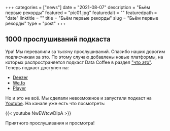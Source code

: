 +++
categories = ["news"]
date = "2021-08-07"
description = "Бьём первые рекорды"
featured = "pic01.jpg"
featuredalt = ""
featuredpath = "date"
linktitle = ""
title = "Бьём первые рекорды"
slug = "Бьём первые рекорды"
type = "post"
+++

## 1000 прослушиваний подкаста

Ура! Мы перевалили за тысячу прослушиваний. Спасибо наших дорогим подписчикам за это. По этому случаю добавлены новые платформы, на которых распространяется подкаст Data Coffee в раздел ["что это"](https://datacoffee.link/about/). Теперь подкаст доступен на:
* [Deezer](https://www.deezer.com/us/show/2840202)
* [We.fo](https://we.fo/1575312052)
* [Player](https://player.fm/series/data-coffee)

Но и это не всё. Мы сделали невозможное и запустили подкаст на [Youtube](https://www.youtube.com/channel/UCHx8QFa7NK-HmoMzYoz7Pxg). На канале уже есть что посмотреть:

{{< youtube NwEWtcwDIpA >}}

Приятного прослушивания и просмотра!
